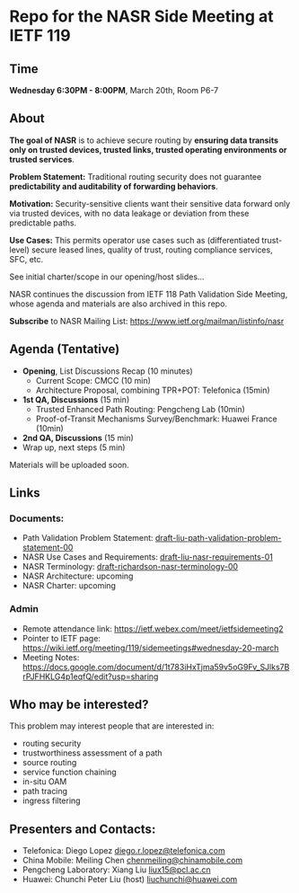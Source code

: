 # Repo for the NASR Side Meeting at IETF 119

## Time 

**Wednesday 6:30PM - 8:00PM**, March 20th, Room P6-7

## About

**The goal of NASR** is to achieve secure routing by **ensuring data transits only on trusted devices, trusted links, trusted operating environments or trusted services**. 

**Problem Statement:** Traditional routing security does not guarantee **predictability and auditability of forwarding behaviors**. 

**Motivation:** Security-sensitive clients want their sensitive data forward only via trusted devices, with no data leakage or deviation from these predictable paths.

**Use Cases:** This permits operator use cases such as (differentiated trust-level) secure leased lines, quality of trust, routing compliance services, SFC, etc. 

See initial charter/scope in our opening/host slides...

NASR continues the discussion from IETF 118 Path Validation Side Meeting, whose agenda and materials are also archived in this repo. 

**Subscribe** to NASR Mailing List: https://www.ietf.org/mailman/listinfo/nasr


## Agenda (Tentative)

- **Opening**, List Discussions Recap (10 minutes)
  - Current Scope: CMCC (10 min)
  - Architecture Proposal, combining TPR+POT: Telefonica (15min)
- **1st QA, Discussions** (15 min)
  - Trusted Enhanced Path Routing: Pengcheng Lab (10min)
  - Proof-of-Transit Mechanisms Survey/Benchmark: Huawei France (10min)
- **2nd QA, Discussions** (15 min)
- Wrap up, next steps (5 min)

Materials will be uploaded soon.

## Links

### Documents: 
- Path Validation Problem Statement: [draft-liu-path-validation-problem-statement-00](https://datatracker.ietf.org/doc/draft-liu-path-validation-problem-statement/)
- NASR Use Cases and Requirements: [draft-liu-nasr-requirements-01](https://datatracker.ietf.org/doc/draft-liu-nasr-requirements/)
- NASR Terminology: [draft-richardson-nasr-terminology-00](https://datatracker.ietf.org/doc/draft-richardson-nasr-terminology/)
- NASR Architecture: upcoming
- NASR Charter: upcoming

### Admin
- Remote attendance link: https://ietf.webex.com/meet/ietfsidemeeting2
- Pointer to IETF page: https://wiki.ietf.org/meeting/119/sidemeetings#wednesday-20-march
- Meeting Notes: https://docs.google.com/document/d/1t783iHxTjma59v5oG9Fv_SJlks7BrPJFHKLG4p1eqfQ/edit?usp=sharing
  

## Who may be interested?

This problem may interest people that are interested in: 
- routing security 
- trustworthiness assessment of a path 
- source routing
- service function chaining
- in-situ OAM
- path tracing
- ingress filtering


## Presenters and Contacts: 

- Telefonica: Diego Lopez <diego.r.lopez@telefonica.com>
- China Mobile: Meiling Chen <chenmeiling@chinamobile.com>
- Pengcheng Laboratory: Xiang Liu <liux15@pcl.ac.cn>
- Huawei: Chunchi Peter Liu (host) <liuchunchi@huawei.com>

